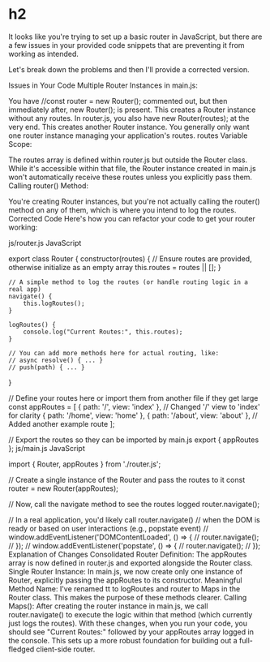 # h2
It looks like you're trying to set up a basic router in JavaScript, but there are a few issues in your provided code snippets that are preventing it from working as intended.

Let's break down the problems and then I'll provide a corrected version.

Issues in Your Code
Multiple Router Instances in main.js:

You have //const router = new Router(); commented out, but then immediately after, new Router(); is present. This creates a Router instance without any routes.
In router.js, you also have new Router(routes); at the very end. This creates another Router instance. You generally only want one router instance managing your application's routes.
routes Variable Scope:

The routes array is defined within router.js but outside the Router class. While it's accessible within that file, the Router instance created in main.js won't automatically receive these routes unless you explicitly pass them.
Calling router() Method:

You're creating Router instances, but you're not actually calling the router() method on any of them, which is where you intend to log the routes.
Corrected Code
Here's how you can refactor your code to get your router working:

js/router.js
JavaScript

export class Router {
    constructor(routes) {
        // Ensure routes are provided, otherwise initialize as an empty array
        this.routes = routes || [];
    }

    // A simple method to log the routes (or handle routing logic in a real app)
    navigate() {
        this.logRoutes();
    }

    logRoutes() {
        console.log("Current Routes:", this.routes);
    }

    // You can add more methods here for actual routing, like:
    // async resolve() { ... }
    // push(path) { ... }
}

// Define your routes here or import them from another file if they get large
const appRoutes = [
    { path: '/', view: 'index' }, // Changed '/' view to 'index' for clarity
    { path: '/home', view: 'home' },
    { path: '/about', view: 'about' }, // Added another example route
];

// Export the routes so they can be imported by main.js
export { appRoutes };
js/main.js
JavaScript

import { Router, appRoutes } from './router.js';

// Create a single instance of the Router and pass the routes to it
const router = new Router(appRoutes);

// Now, call the navigate method to see the routes logged
router.navigate();

// In a real application, you'd likely call router.navigate()
// when the DOM is ready or based on user interactions (e.g., popstate event)
// window.addEventListener('DOMContentLoaded', () => {
//     router.navigate();
// });
// window.addEventListener('popstate', () => {
//     router.navigate();
// });
Explanation of Changes
Consolidated Router Definition: The appRoutes array is now defined in router.js and exported alongside the Router class.
Single Router Instance: In main.js, we now create only one instance of Router, explicitly passing the appRoutes to its constructor.
Meaningful Method Name: I've renamed tt to logRoutes and router to Maps in the Router class. This makes the purpose of these methods clearer.
Calling Maps(): After creating the router instance in main.js, we call router.navigate() to execute the logic within that method (which currently just logs the routes).
With these changes, when you run your code, you should see "Current Routes:" followed by your appRoutes array logged in the console. This sets up a more robust foundation for building out a full-fledged client-side router.